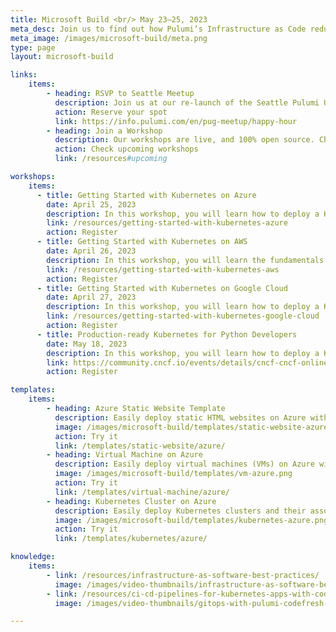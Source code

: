 ```yaml
---
title: Microsoft Build <br/> May 23–25, 2023
meta_desc: Join us to find out how Pulumi’s Infrastructure as Code reduces cloud complexity, accelerates development velocity and helps companies scale and innovate.
meta_image: /images/microsoft-build/meta.png
type: page
layout: microsoft-build

links:
    items:
        - heading: RSVP to Seattle Meetup
          description: Join us at our re-launch of the Seattle Pulumi User Group to meet our CEO, Joe Duffy, and members of our product and engineering teams. 5PM on May 23rd at Rhein Haus Seattle.
          action: Reserve your spot
          link: https://info.pulumi.com/en/pug-meetup/happy-hour
        - heading: Join a Workshop
          description: Our workshops are live, and 100% open source. Choose from fundamental to advanced topics. They are hands-on and code source is provided.
          action: Check upcoming workshops
          link: /resources#upcoming

workshops:
    items:
      - title: Getting Started with Kubernetes on Azure
        date: April 25, 2023
        description: In this workshop, you will learn how to deploy a Kubernetes cluster on Microsoft Azure and run containerized applications on the cluster.
        link: /resources/getting-started-with-kubernetes-azure
        action: Register
      - title: Getting Started with Kubernetes on AWS
        date: April 26, 2023
        description: In this workshop, you will learn the fundamentals of setting up EKS clusters on AWS through guided exercises using Pulumi.
        link: /resources/getting-started-with-kubernetes-aws
        action: Register
      - title: Getting Started with Kubernetes on Google Cloud
        date: April 27, 2023
        description: In this workshop, you will learn how to deploy a Kubernetes cluster on Google Cloud and run containerized applications on the cluster.
        link: /resources/getting-started-with-kubernetes-google-cloud
        action: Register
      - title: Production-ready Kubernetes for Python Developers
        date: May 18, 2023
        description: In this workshop, you will learn how to deploy a Kubernetes cluster using the Python language. (External webinar)
        link: https://community.cncf.io/events/details/cncf-cncf-online-programs-presents-cncf-on-demand-webinar-production-ready-kubernetes-for-python-developers/
        action: Register

templates:
    items:
        - heading: Azure Static Website Template
          description: Easily deploy static HTML websites on Azure with Pulumi Static Website templates.
          image: /images/microsoft-build/templates/static-website-azure.png
          action: Try it
          link: /templates/static-website/azure/
        - heading: Virtual Machine on Azure
          description: Easily deploy virtual machines (VMs) on Azure with Pulumi Virtual Machine templates.
          image: /images/microsoft-build/templates/vm-azure.png
          action: Try it
          link: /templates/virtual-machine/azure/
        - heading: Kubernetes Cluster on Azure
          description: Easily deploy Kubernetes clusters and their associated infrastructure on Azure with Pulumi K8s templates.
          image: /images/microsoft-build/templates/kubernetes-azure.png
          action: Try it
          link: /templates/kubernetes/azure/

knowledge:
    items:
        - link: /resources/infrastructure-as-software-best-practices/
          image: /images/video-thumbnails/infrastructure-as-software-best-practices-thumbnail.png
        - link: /resources/ci-cd-pipelines-for-kubernetes-apps-with-codefresh/
          image: /images/video-thumbnails/gitops-with-pulumi-codefresh-thumbnail.png

---
```

